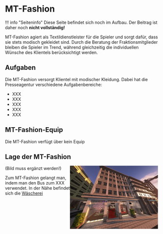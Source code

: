 # MT-Fashion

!!! info "Seiteninfo" 
      Diese Seite befindet sich noch im Aufbau. Der Beitrag ist daher noch **nicht vollständig!**
      
MT-Fashion agiert als Textildienstleister für die Spieler und sorgt dafür, dass sie stets modisch gekleidet sind. 
Durch die Beratung der Fraktionsmitglieder bleiben die Spieler im Trend, während gleichzeitig die individuellen Wünsche des Klientels berücksichtigt werden.

## Aufgaben

Die MT-Fashion versorgt Klientel mit modischer Kleidung. Dabei hat die Presseagentur verschiedene Aufgabenbereiche:

* XXX
* XXX
* XXX
* XXX
* XXX


## MT-Fashion-Equip

Die MT-Fashion verfügt über kein Equip

## Lage der MT-Fashion

<img align="right" width="290" eight="290" src="../../../assets/image/fraktionen/mtfashionHQ.png"> (Bild muss ergänzt werden!)

Zum MT-Fashion gelangt man, indem man den Bus zum XXX verwendet. In der Nähe befindet sich die [Wäscherei](../../pages/nebenjobs/wäscherei.md)
